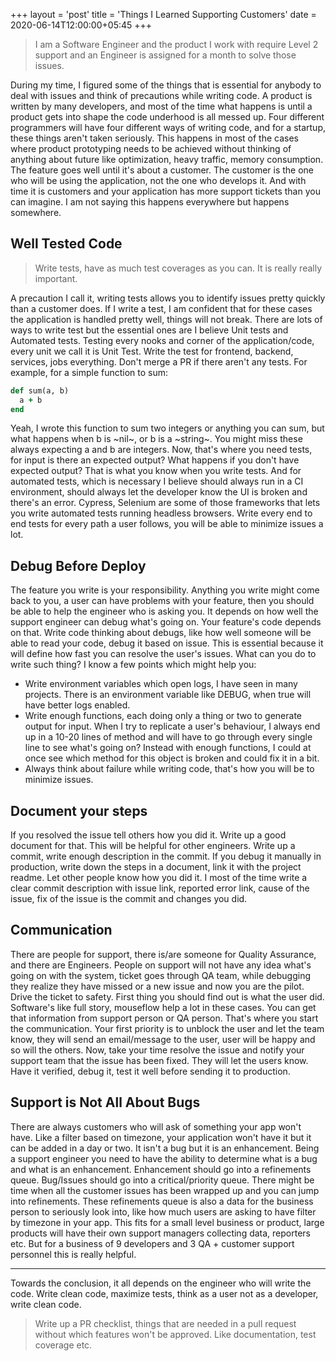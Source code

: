 +++
layout = 'post'
title = 'Things I Learned Supporting Customers'
date = 2020-06-14T12:00:00+05:45
+++

> I am a Software Engineer and the product I work with require Level 2 support and an Engineer is assigned for a month to solve those issues.

During my time, I figured some of the things that is essential for anybody to deal with issues and think of precautions while writing code. A product is written by many developers, and most of the time what happens is until a product gets into shape the code underhood is all messed up. Four different programmers will have four different ways of writing code, and for a startup, these things aren't taken seriously. This happens in most of the cases where product prototyping needs to be achieved without thinking of anything about future like optimization, heavy traffic, memory consumption. The feature goes well until it's about a customer. The customer is the one who will be using the application, not the one who develops it. And with time it is customers and your application has more support tickets than you can imagine. I am not saying this happens everywhere but happens somewhere. 

## Well Tested Code

> Write tests, have as much test coverages as you can. It is really really important. 

A precaution I call it, writing tests allows you to identify issues pretty quickly than a customer does. If I write a test, I am confident that for these cases the application is handled pretty well, things will not break. There are lots of ways to write test but the essential ones are I believe Unit tests and Automated tests. Testing every nooks and corner of the application/code, every unit we call it is Unit Test. Write the test for frontend, backend, services, jobs everything. Don't merge a PR if there aren't any tests. For example, for a simple function to sum: 

```ruby
def sum(a, b)
  a + b
end
```
Yeah, I wrote this function to sum two integers or anything you can sum, but what happens when b is ~nil~, or b is a ~string~. You might miss these always expecting a and b are integers. Now, that's where you need tests, for input is there an expected output? What happens if you don't have expected output? That is what you know when you write tests. And for automated tests, which is necessary I believe should always run in a CI environment, should always let the developer know the UI is broken and there's an error. Cypress, Selenium are some of those frameworks that lets you write automated tests running headless browsers. Write every end to end tests for every path a user follows, you will be able to minimize issues a lot.

## Debug Before Deploy

The feature you write is your responsibility. Anything you write might come back to you, a user can have problems with your feature, then you should be able to help the engineer who is asking you. It depends on how well the support engineer can debug what's going on. Your feature's code depends on that. Write code thinking about debugs, like how well someone will be able to read your code, debug it based on issue. This is essential because it will define how fast you can resolve the user's issues. What can you do to write such thing? I know a few points which might help you: 
-  Write environment variables which open logs, I have seen in many projects. There is an environment variable like DEBUG, when true will have better logs enabled.
-  Write enough functions, each doing only a thing or two to generate output for input. When I try to replicate a user's behaviour, I always end up in a 10-20 lines of method and will have to go through every single line to see what's going on? Instead with enough functions, I could at once see which method for this object is broken and could fix it in a bit.
-  Always think about failure while writing code, that's how you will be to minimize issues.

## Document your steps

If you resolved the issue tell others how you did it. Write up a good document for that. This will be helpful for other engineers. Write up a commit, write enough description in the commit. If you debug it manually in production, write down the steps in a document, link it with the project readme. Let other people know how you did it. I most of the time write a clear commit description with issue link, reported error link, cause of the issue, fix of the issue is the commit and changes you did. 

## Communication

There are people for support, there is/are someone for Quality Assurance, and there are Engineers. People on support will not have any idea what's going on with the system, ticket goes through QA team, while debugging they realize they have missed or a new issue and now you are the pilot. Drive the ticket to safety. First thing you should find out is what the user did. Software's like full story, mouseflow help a lot in these cases. You can get that information from support person or QA person. That's where you start the communication. Your first priority is to unblock the user and let the team know, they will send an email/message to the user, user will be happy and so will the others. Now, take your time resolve the issue and notify your support team that the issue has been fixed. They will let the users know. Have it verified, debug it, test it well before sending it to production.

## Support is Not All About Bugs

There are always customers who will ask of something your app won't have. Like a filter based on timezone, your application won't have it but it can be added in a day or two. It isn't a bug but it is an enhancement. Being a support engineer you need to have the ability to determine what is a bug and what is an enhancement. Enhancement should go into a refinements queue. Bug/Issues should go into a critical/priority queue. There might be time when all the customer issues has been wrapped up and you can jump into refinements. These refinements queue is also a data for the business person to seriously look into, like how much users are asking to have filter by timezone in your app. This fits for a small level business or product, large products will have their own support managers collecting data, reporters etc. But for a business of 9 developers and 3 QA + customer support personnel this is really helpful. 


----
Towards the conclusion, it all depends on the engineer who will write the code. Write clean code, maximize tests, think as a user not as a developer, write clean code. 
> Write up a PR checklist, things that are needed in a pull request without which features won't be approved. Like documentation, test coverage etc.
